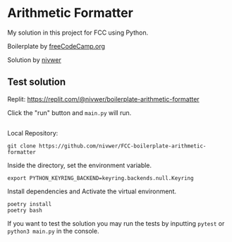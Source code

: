 # Arithmetic Formatter

My solution in this project for FCC using Python.


Boilerplate by <a href="https://www.freecodecamp.org">freeCodeCamp.org</a>

Solution by <a href="https://github.com/nivwer">nivwer</a>

## Test solution

Replit: <a href="https://replit.com/@nivwer/boilerplate-arithmetic-formatter">https://replit.com/@nivwer/boilerplate-arithmetic-formatter</a>

Click the "run" button and `main.py` will run.


<h2></h2>

Local Repository:

```
git clone https://github.com/nivwer/FCC-boilerplate-arithmetic-formatter
```



Inside the directory, set the environment variable.
```
export PYTHON_KEYRING_BACKEND=keyring.backends.null.Keyring
```

Install dependencies and Activate the virtual environment.
```
poetry install
poetry bash
```

If you want to test the solution you may run the tests by inputting `pytest` or `python3 main.py` in the console.

